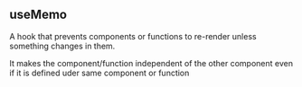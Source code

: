 ## useMemo

A hook that prevents components or functions to re-render unless something changes in them.

It makes the component/function independent of the other component even if it is defined uder same component or function
